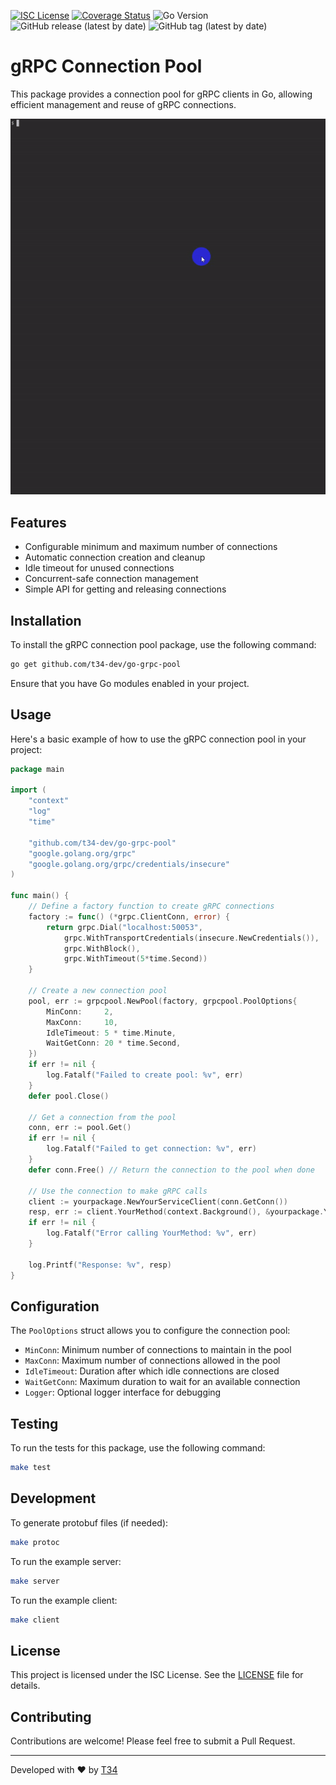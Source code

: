 [![ISC License](http://img.shields.io/badge/license-ISC-blue.svg)](http://copyfree.org)
[![Coverage Status](https://coveralls.io/repos/github/t34-dev/go-grpc-pool/badge.svg?branch=main&ver=1723826869)](https://coveralls.io/github/t34-dev/go-grpc-pool?branch=main&ver=1723826869)
![Go Version](https://img.shields.io/badge/Go-1.22-blue?logo=go&ver=1723826869)
![GitHub release (latest by date)](https://img.shields.io/github/v/release/t34-dev/go-grpc-pool?ver=1723826869)
![GitHub tag (latest by date)](https://img.shields.io/github/v/tag/t34-dev/go-grpc-pool?sort=semver&style=flat&logo=git&logoColor=white&label=Latest%20Version&color=blue&ver=1723826869)

# gRPC Connection Pool

This package provides a connection pool for gRPC clients in Go, allowing efficient management and reuse of gRPC connections.

![TypeScript WebSocket Client Logo](./example.gif)

## Features

- Configurable minimum and maximum number of connections
- Automatic connection creation and cleanup
- Idle timeout for unused connections
- Concurrent-safe connection management
- Simple API for getting and releasing connections

## Installation

To install the gRPC connection pool package, use the following command:

```bash
go get github.com/t34-dev/go-grpc-pool
```

Ensure that you have Go modules enabled in your project.

## Usage

Here's a basic example of how to use the gRPC connection pool in your project:

```go
package main

import (
	"context"
	"log"
	"time"

	"github.com/t34-dev/go-grpc-pool"
	"google.golang.org/grpc"
	"google.golang.org/grpc/credentials/insecure"
)

func main() {
	// Define a factory function to create gRPC connections
	factory := func() (*grpc.ClientConn, error) {
		return grpc.Dial("localhost:50053",
			grpc.WithTransportCredentials(insecure.NewCredentials()),
			grpc.WithBlock(),
			grpc.WithTimeout(5*time.Second))
	}

	// Create a new connection pool
	pool, err := grpcpool.NewPool(factory, grpcpool.PoolOptions{
		MinConn:     2,
		MaxConn:     10,
		IdleTimeout: 5 * time.Minute,
		WaitGetConn: 20 * time.Second,
	})
	if err != nil {
		log.Fatalf("Failed to create pool: %v", err)
	}
	defer pool.Close()

	// Get a connection from the pool
	conn, err := pool.Get()
	if err != nil {
		log.Fatalf("Failed to get connection: %v", err)
	}
	defer conn.Free() // Return the connection to the pool when done

	// Use the connection to make gRPC calls
	client := yourpackage.NewYourServiceClient(conn.GetConn())
	resp, err := client.YourMethod(context.Background(), &yourpackage.YourRequest{})
	if err != nil {
		log.Fatalf("Error calling YourMethod: %v", err)
	}

	log.Printf("Response: %v", resp)
}
```

## Configuration

The `PoolOptions` struct allows you to configure the connection pool:

- `MinConn`: Minimum number of connections to maintain in the pool
- `MaxConn`: Maximum number of connections allowed in the pool
- `IdleTimeout`: Duration after which idle connections are closed
- `WaitGetConn`: Maximum duration to wait for an available connection
- `Logger`: Optional logger interface for debugging

## Testing

To run the tests for this package, use the following command:

```bash
make test
```

## Development

To generate protobuf files (if needed):

```bash
make protoc
```

To run the example server:

```bash
make server
```

To run the example client:

```bash
make client
```

## License

This project is licensed under the ISC License. See the [LICENSE](LICENSE) file for details.

## Contributing

Contributions are welcome! Please feel free to submit a Pull Request.


---

Developed with ❤️ by [T34](https://github.com/t34-dev)
